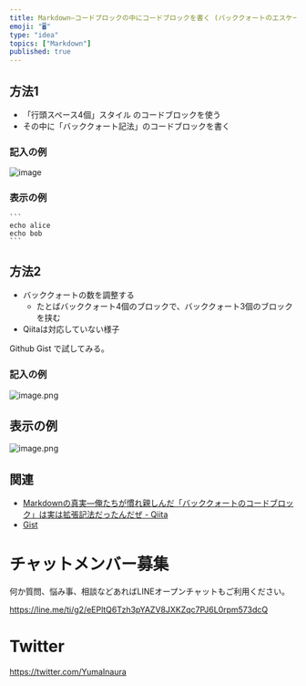 ```yaml
---
title: Markdown—コードブロックの中にコードブロックを書く (バッククォートのエスケープを諦めて)
emoji: "🖥"
type: "idea"
topics: ["Markdown"]
published: true
---
```


## 方法1

- 「行頭スペース4個」スタイル のコードブロックを使う
- その中に「バッククォート記法」のコードブロックを書く

### 記入の例

![image](https://user-images.githubusercontent.com/13635059/44000402-31ccc054-9e5a-11e8-92e2-6d0a0f72a99b.png)

### 表示の例

    ```
    echo alice
    echo bob
    ```

## 方法2

- バッククォートの数を調整する
  - たとばバッククォート4個のブロックで、バッククォート3個のブロックを挟む
- Qiitaは対応していない様子

Github Gist で試してみる。

### 記入の例

![image.png](https://qiita-image-store.s3.amazonaws.com/0/89618/5c9ed8ad-3096-cb4a-e9ec-f4ed4ac258b4.png)

## 表示の例


![image.png](https://qiita-image-store.s3.amazonaws.com/0/89618/35b73751-97b9-9c44-e818-d8daa33c17f7.png)


## 関連

- [Markdownの真実—俺たちが慣れ親しんだ「バッククォートのコードブロック」は実は拡張記法だったんだぜ - Qiita](https://qiita.com/YumaInaura/items/d6655b868e6441ff3bc2)
- [Gist](https://gist.github.com/YumaInaura/85c2fb01fc5c2f04c8e38b411e785e3f)









<!-- Update From Qiita API -->

# チャットメンバー募集


何か質問、悩み事、相談などあればLINEオープンチャットもご利用ください。

https://line.me/ti/g2/eEPltQ6Tzh3pYAZV8JXKZqc7PJ6L0rpm573dcQ





# Twitter


https://twitter.com/YumaInaura


<!-- Update From Qiita API -->


